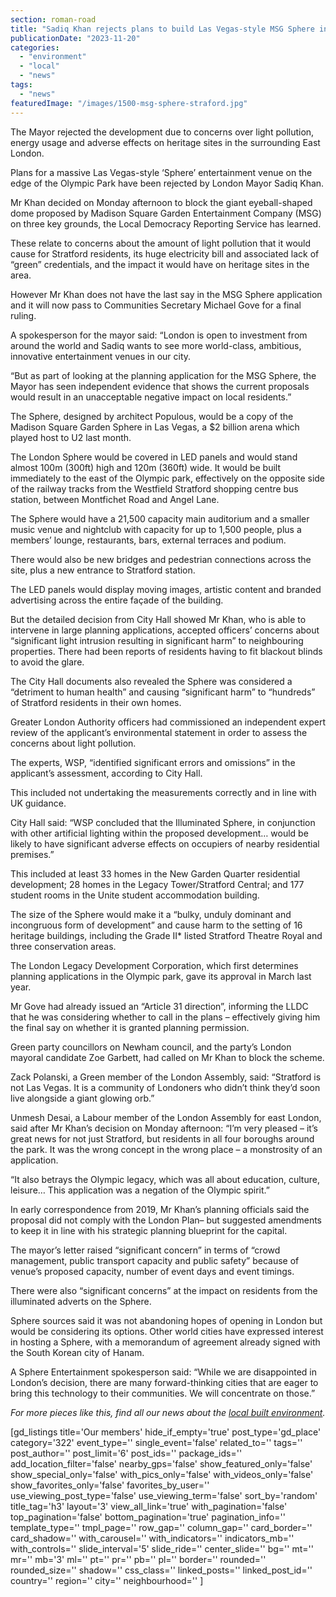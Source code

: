 ```yaml
---
section: roman-road
title: "Sadiq Khan rejects plans to build Las Vegas-style MSG Sphere in Stratford"
publicationDate: "2023-11-20"
categories: 
  - "environment"
  - "local"
  - "news"
tags: 
  - "news"
featuredImage: "/images/1500-msg-sphere-straford.jpg"
---
```


The Mayor rejected the development due to concerns over light pollution, energy usage and adverse effects on heritage sites in the surrounding East London.

Plans for a massive Las Vegas-style ‘Sphere’ entertainment venue on the edge of the Olympic Park have been rejected by London Mayor Sadiq Khan.

Mr Khan decided on Monday afternoon to block the giant eyeball-shaped dome proposed by Madison Square Garden Entertainment Company (MSG) on three key grounds, the Local Democracy Reporting Service has learned.

These relate to concerns about the amount of light pollution that it would cause for Stratford residents, its huge electricity bill and associated lack of “green” credentials, and the impact it would have on heritage sites in the area.

However Mr Khan does not have the last say in the MSG Sphere application and it will now pass to Communities Secretary Michael Gove for a final ruling.

A spokesperson for the mayor said: “London is open to investment from around the world and Sadiq wants to see more world-class, ambitious, innovative entertainment venues in our city.

“But as part of looking at the planning application for the MSG Sphere, the Mayor has seen independent evidence that shows the current proposals would result in an unacceptable negative impact on local residents.”

The Sphere, designed by architect Populous, would be a copy of the Madison Square Garden Sphere in Las Vegas, a $2 billion arena which played host to U2 last month.

The London Sphere would be covered in LED panels and would stand almost 100m (300ft) high and 120m (360ft) wide. It would be built immediately to the east of the Olympic park, effectively on the opposite side of the railway tracks from the Westfield Stratford shopping centre bus station, between Montfichet Road and Angel Lane.

The Sphere would have a 21,500 capacity main auditorium and a smaller music venue and nightclub with capacity for up to 1,500 people, plus a members’ lounge, restaurants, bars, external terraces and podium.

There would also be new bridges and pedestrian connections across the site, plus a new entrance to Stratford station.

The LED panels would display moving images, artistic content and branded advertising across the entire façade of the building.

But the detailed decision from City Hall showed Mr Khan, who is able to intervene in large planning applications, accepted officers’ concerns about “significant light intrusion resulting in significant harm” to neighbouring properties. There had been reports of residents having to fit blackout blinds to avoid the glare.

The City Hall documents also revealed the Sphere was considered a “detriment to human health” and causing “significant harm” to “hundreds” of Stratford residents in their own homes.

Greater London Authority officers had commissioned an independent expert review of the applicant’s environmental statement in order to assess the concerns about light pollution.

The experts, WSP, “identified significant errors and omissions” in the applicant’s assessment, according to City Hall.

This included not undertaking the measurements correctly and in line with UK guidance.

City Hall said: “WSP concluded that the Illuminated Sphere, in conjunction with other artificial lighting within the proposed development… would be likely to have significant adverse effects on occupiers of nearby residential premises.”

This included at least 33 homes in the New Garden Quarter residential development; 28 homes in the Legacy Tower/Stratford Central; and 177 student rooms in the Unite student accommodation building.

The size of the Sphere would make it a “bulky, unduly dominant and incongruous form of development” and cause harm to the setting of 16 heritage buildings, including the Grade II\* listed Stratford Theatre Royal and three conservation areas.

The London Legacy Development Corporation, which first determines planning applications in the Olympic park, gave its approval in March last year.

Mr Gove had already issued an “Article 31 direction”, informing the LLDC that he was considering whether to call in the plans – effectively giving him the final say on whether it is granted planning permission.

Green party councillors on Newham council, and the party’s London mayoral candidate Zoe Garbett, had called on Mr Khan to block the scheme.

Zack Polanski, a Green member of the London Assembly, said: “Stratford is not Las Vegas. It is a community of Londoners who didn’t think they’d soon live alongside a giant glowing orb.”

Unmesh Desai, a Labour member of the London Assembly for east London, said after Mr Khan’s decision on Monday afternoon: “I’m very pleased – it’s great news for not just Stratford, but residents in all four boroughs around the park. It was the wrong concept in the wrong place – a monstrosity of an application.

“It also betrays the Olympic legacy, which was all about education, culture, leisure… This application was a negation of the Olympic spirit.”

In early correspondence from 2019, Mr Khan’s planning officials said the proposal did not comply with the London Plan– but suggested amendments to keep it in line with his strategic planning blueprint for the capital.

The mayor’s letter raised “significant concern” in terms of “crowd management, public transport capacity and public safety” because of venue’s proposed capacity, number of event days and event timings.

There were also “significant concerns” at the impact on residents from the illuminated adverts on the Sphere.

Sphere sources said it was not abandoning hopes of opening in London but would be considering its options. Other world cities have expressed interest in hosting a Sphere, with a memorandum of agreement already signed with the South Korean city of Hanam.

A Sphere Entertainment spokesperson said: “While we are disappointed in London’s decision, there are many forward-thinking cities that are eager to bring this technology to their communities. We will concentrate on those.”

_For more pieces like this, find all our news about the [local built environment](https://romanroadlondon.com/articles/housing/)._

\[gd\_listings title='Our members' hide\_if\_empty='true' post\_type='gd\_place' category='322' event\_type='' single\_event='false' related\_to='' tags='' post\_author='' post\_limit='6' post\_ids='' package\_ids='' add\_location\_filter='false' nearby\_gps='false' show\_featured\_only='false' show\_special\_only='false' with\_pics\_only='false' with\_videos\_only='false' show\_favorites\_only='false' favorites\_by\_user='' use\_viewing\_post\_type='false' use\_viewing\_term='false' sort\_by='random' title\_tag='h3' layout='3' view\_all\_link='true' with\_pagination='false' top\_pagination='false' bottom\_pagination='true' pagination\_info='' template\_type='' tmpl\_page='' row\_gap='' column\_gap='' card\_border='' card\_shadow='' with\_carousel='' with\_indicators='' indicators\_mb='' with\_controls='' slide\_interval='5' slide\_ride='' center\_slide='' bg='' mt='' mr='' mb='3' ml='' pt='' pr='' pb='' pl='' border='' rounded='' rounded\_size='' shadow='' css\_class='' linked\_posts='' linked\_post\_id='' country='' region='' city='' neighbourhood='' \]
